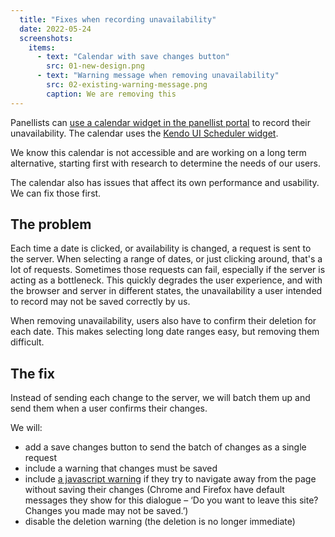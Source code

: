 ```yaml
---
  title: "Fixes when recording unavailability"
  date: 2022-05-24
  screenshots:
    items:
      - text: "Calendar with save changes button"
        src: 01-new-design.png
      - text: "Warning message when removing unavailability"
        src: 02-existing-warning-message.png
        caption: We are removing this
---
```


Panellists can [use a calendar widget in the panellist portal](/teacher-misconduct/panellist-portal/#unavailability-for-tra-hearings-with-unavailable-days) to record their unavailability. The calendar uses the [Kendo UI Scheduler widget](https://docs.telerik.com/kendo-ui/api/javascript/ui/scheduler).

We know this calendar is not accessible and are working on a long term alternative, starting first with research to determine the needs of our users.

The calendar also has issues that affect its own performance and usability. We can fix those first.

## The problem

Each time a date is clicked, or availability is changed, a request is sent to the server. When selecting a range of dates, or just clicking around, that's a lot of requests. Sometimes those requests can fail, especially if the server is acting as a bottleneck. This quickly degrades the user experience, and with the browser and server in different states, the unavailability a user intended to record may not be saved correctly by us.

When removing unavailability, users also have to confirm their deletion for each date. This makes selecting long date ranges easy, but removing them difficult.

## The fix

Instead of sending each change to the server, we will batch them up and send them when a user confirms their changes.

We will:

- add a save changes button to send the batch of changes as a single request
- include a warning that changes must be saved
- include [a javascript warning](https://developer.mozilla.org/en-US/docs/web/api/window/beforeunload_event) if they try to navigate away from the page without saving their changes (Chrome and Firefox have default messages they show for this dialogue – ‘Do you want to leave this site? Changes you made may not be saved.’)
- disable the deletion warning (the deletion is no longer immediate)
